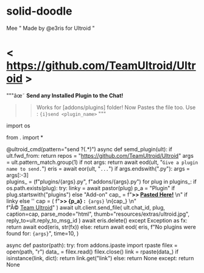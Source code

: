 # solid-doodle
Mee
 " Made by @e3ris for Ultroid "
# < https://github.com/TeamUltroid/Ultroid >

"""âœ˜ **Send any Installed Plugin to the Chat!**

>> Works for [addons/plugins] folder!
>> Now Pastes the file too.
>> Use : `{i}send <plugin_name>`
"""

import os

from . import *


@ultroid_cmd(pattern="send ?(.*)")
async def semd_plugin(ult):
    if ult.fwd_from:
        return
    repos = "https://github.com/TeamUltroid/Ultroid"
    args = ult.pattern_match.group(1)
    if not args:
        return await eod(ult, "`Give a plugin name to send.`")
    eris = await eor(ult, "`...`")
    if args.endswith(".py"):
        args = args[:-3]    
    plugins_ = (f"plugins/{args}.py", f"addons/{args}.py")
    for plug in plugins_:
        if os.path.exists(plug):
            try:
                linky = await pastor(plug)
                p_a = "Plugin" if plug.startswith("plugins") else "Add-on"
                cap_ = f"<b>>> <a href='{linky}'>Pasted Here!</a></b> \n" if linky else ''
                cap = (
                    f"<b>>> {p_a} :</b><code> {args}</code> \n{cap_} \n" \
                    f"Â© <a href='{repos}'>Team Ultroid</a>"
                )
                await ult.client.send_file(
                    ult.chat_id,
                    plug,
                    caption=cap,
                    parse_mode="html",
                    thumb="resources/extras/ultroid.jpg",
                    reply_to=ult.reply_to_msg_id
                )
                await eris.delete()
            except Exception as fx:
                return await eod(eris, str(fx))
    else:
        return await eod(
            eris,
            f"No plugins were found for: `{args}`",
            time=10,
        )          


async def pastor(path):
    try:
        from addons.ipaste import rpaste
        filex = open(path, "r")
        data_ = filex.read()
        filex.close()
        link = rpaste(data_)
        if isinstance(link, dict):
            return link.get("link")
        else:
            return None
    except:
        return None
